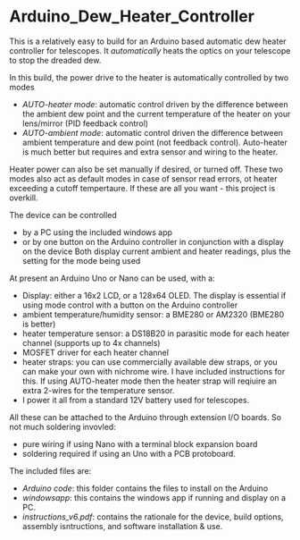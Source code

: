 # Arduino_Dew_Heater_Controller
This is a relatively easy to build for an Arduino based automatic dew heater controller for telescopes. It *automatically* heats the optics on your telescope to stop the dreaded dew.

In this build, the power drive to the heater is automatically controlled by two modes
- *AUTO-heater mode*: automatic control driven by the difference between the ambient dew point and the current temperature of the heater on your lens/mirror (PID feedback control)
- *AUTO-ambient mode*: automatic control driven the difference between ambient temperature and dew point (not feedback control).
Auto-heater is much better but requires and extra sensor and wiring to the heater.

Heater power can also be set manually if desired, or turned off. These two modes also act as default modes in case of sensor read errors, ot heater exceeding a cutoff tempertaure. If these are all you want - this project is overkill.

The device can be controlled
- by a PC using the included windows app
- or by one button on the Arduino controller in conjunction with a display on the device
Both display current ambient and heater readings, plus the setting for the mode being used

At present an Arduino Uno or Nano can be used, with a:
- Display: either a 16x2 LCD, or a 128x64 OLED. The display is essential if using mode control with a button on the Arduino controller
- ambient temperature/humidity sensor: a BME280 or AM2320 (BME280 is better)
- heater temperature sensor: a DS18B20 in parasitic mode for each heater channel (supports up to 4x channels)
- MOSFET driver for each heater channel
- heater straps: you can use commercially available dew straps, or you can make your own with nichrome wire. I have included instructions for this. If using AUTO-heater mode then the heater strap will reqiuire an extra 2-wires for the temperature sensor.
- I power it all from a standard 12V battery used for telescopes.

All these can be attached to the Arduino through extension I/O boards. So not much soldering invovled:
- pure wiring if using Nano with a terminal block expansion board
- soldering required if using an Uno with a PCB protoboard.

The included files are:
- *Arduino code*: this folder contains the files to install on the Arduino
- *windowsapp*: this contains the windows app if running and display on a PC.
- *instructions_v6.pdf*: contains the rationale for the device, build options, assembly isntructions, and software installation & use.


